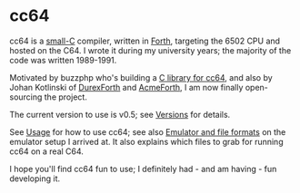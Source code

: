 # cc64

cc64 is a [small-C](C-lang-subset.md) compiler,
written in [Forth](Why-Forth.md), targeting the 6502 CPU and hosted on the C64.
I wrote it during my university years;
the majority of the code was written 1989-1991.

Motivated by buzzphp who's building a
[C library for cc64](https://sourceforge.net/projects/cc64/),
and also by Johan Kotlinski of
[DurexForth](https://github.com/jkotlinski/durexforth) and
[AcmeForth](https://github.com/jkotlinski/acmeforth),
I am now finally open-sourcing the project.

The current version to use is v0.5; see [Versions](Versions.md) for details.

See [Usage](Usage.md) for how to use cc64; see also
[Emulator and file formats](File-formats.md) on the emulator setup I arrived at.
It also explains which files to grab for running cc64 on a real C64.

I hope you'll find cc64 fun to use; I definitely had - and am having -
fun developing it.
